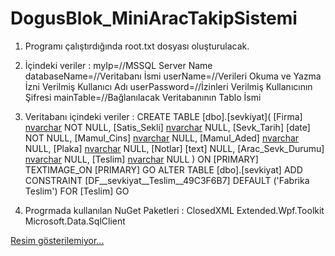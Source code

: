 # DogusBlok_MiniAracTakipSistemi
1. Programı çalıştırdığında root.txt dosyası oluşturulacak.

2. İçindeki veriler :
    myIp=//MSSQL Server Name
    databaseName=//Veritabanı İsmi
    userName=//Verileri Okuma ve Yazma İzni Verilmiş Kullanıcı Adı
    userPassword=//İzinleri Verilmiş Kullanıcının Şifresi
    mainTable=//Bağlanılacak Veritabanının Tablo İsmi

3. Veritabanı içindeki veriler :
CREATE TABLE [dbo].[sevkiyat](
	[Firma] [nvarchar](100) NOT NULL,
	[Satis_Sekli] [nvarchar](50) NULL,
	[Sevk_Tarih] [date] NOT NULL,
	[Mamul_Cins] [nvarchar](100) NULL,
	[Mamul_Aded] [nvarchar](100) NULL,
	[Plaka] [nvarchar](100) NULL,
	[Notlar] [text] NULL,
	[Arac_Sevk_Durumu] [nvarchar](50) NULL,
	[Teslim] [nvarchar](15) NULL
) ON [PRIMARY] TEXTIMAGE_ON [PRIMARY]
GO
ALTER TABLE [dbo].[sevkiyat] ADD  CONSTRAINT [DF__sevkiyat__Teslim__49C3F6B7]  DEFAULT ('Fabrika Teslim') FOR [Teslim]
GO

4. Progrmada kullanılan NuGet Paketleri :
    ClosedXML
    Extended.Wpf.Toolkit
    Microsoft.Data.SqlClient

[Resim gösterilemiyor...](https://github.com/mr-kaya/AllImage/blob/main/Do%C4%9Fu%C5%9F%20Blok%20Sevkiyat%20Image/1.png?raw=true)
